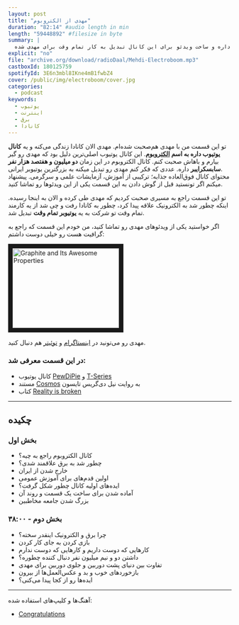 ```yaml
---
layout: post
title: "مهدی از الکتروبوم"
duration: "82:14" #audio length in min
length: "59448892" #filesize in byte
summary: |
  تو این قسمت من با مهدی هم‌صحبت شده‌ام. مهدی الان کانادا زندگی می‌کنه و یه کانال یوتیوب داره به اسم الکتروبوم. کانال یوتیوب مهدی بیش از دو میلیون و هفتصد هزار مخاطب داره و ساخت ویدئو برای این کانال تبدیل به کار تمام وقت برای مهدی شده.
explicit: "no"
file: "archive.org/download/radioDaal/Mehdi-Electroboom.mp3"
castboxId: 180125759
spotifyId: 3E6n3mbl8IKne4mB1fwbZ4
cover: /public/img/electroboom/cover.jpg
categories:
  - podcast
keywords:
  - یوتیوب
  - اینترنت
  - برق
  - کانادا
---
```


تو این قسمت من با مهدی هم‌صحبت شده‌ام. مهدی الان کانادا زندگی می‌کنه و یه **کانال یوتیوب داره به اسم [الکتروبوم](https://www.youtube.com/channel/UCJ0-OtVpF0wOKEqT2Z1HEtA)**.
این کانال یوتیوب اصلی‌ترین دلیل بود که مهدی رو گیر بیارم و باهاش صحبت کنم. کانال الکتروبوم در این زمان **دو میلیون و هفتصد هزار نفر سابسکرایبر** داره. عددی که فکر کنم مهدی رو تبدیل میکنه به بزرگترین یوتیوبر ایرانی.  
محتوای کانال فوق‌العاده جذابه؛ ترکیبی از آموزش، آزمایشات علمی و سرگرمی. پیشنهاد میکنم اگر تونستید قبل از گوش دادن به این قسمت یکی از این ویدئوها رو تماشا کنید.

تو این قسمت راجع به مسیری صحبت کردیم که مهدی طی کرده و الان به اینجا رسیده. اینکه چطور شد به الکترونیک علاقه پیدا کرد، چطور به کانادا رفت و چی شد از یه کارمند تمام وقت تو شرکت به یه **یوتیوبر تمام وقت** تبدیل شد.
<!-- more -->

 اگر خواستید یکی از ویدئوهای مهدی رو تماشا کنید، من خودم این قسمت که راجع به گرافیت هست رو خیلی دوست داشتم:

<a href="https://www.youtube.com/watch?feature=player_embedded&v=5YBwDNfOaxU
" target="_blank"><img src="https://img.youtube.com/vi/5YBwDNfOaxU/0.jpg" 
alt="Graphite and Its Awesome Properties" width="240" height="180" border="10" /></a>

مهدی رو می‌تونید در [اینستاگرام](https://www.instagram.com/mehdi_sadaghdar/)
 و [توئیتر](https://twitter.com/electroboomguy/) هم
 دنبال کنید.

### در این قسمت معرفی شد:
- کانال یوتیوب [PewDiPie](https://www.youtube.com/user/PewDiePie) و [T-Series](https://www.youtube.com/user/tseries)
- مستند [Cosmos](https://fa.wikipedia.org/wiki/%DA%A9%DB%8C%D9%87%D8%A7%D9%86:_%D8%A7%D8%AF%DB%8C%D8%B3%D9%87%E2%80%8C%D8%A7%DB%8C_%D9%81%D8%B6%D8%A7%D8%B2%D9%85%D8%A7%D9%86%DB%8C) به روایت نیل دی‌گریس تایسون
- کتاب [Reality is broken](https://www.amazon.com/Reality-Broken-Games-Better-Change/dp/0143120611)

<hr>

## چکیده

### بخش اول
- کانال الکتروبوم راجع به چیه؟
- چطور شد به برق علاقمند شدی؟
- خارج شدن از ایران
- اولین قدم‌های برای آموزش عمومی
- ایده‌های اولیه کانال چطور شکل گرفت؟
- آماده شدن برای ساخت یک قسمت و روند آن
- بزرگ شدن جامعه مخاطبین

### بخش دوم - ۳۸:۰۰
- چرا برق و الکترونیک اینقدر سخته؟
- بازی کردن به جای کار کردن
- کارهایی که دوست داریم و کارهایی که دوست ندارم
- داشتن دو و نیم میلیون نفر دنبال کننده چطوره؟
- تفاوت بین دنیای پشت دوربین و جلوی دوربین برای مهدی
- بازخوردهای خوب و بد و عکس‌العمل‌ها از بیرون
- ایده‌ها رو از کجا پیدا می‌کنی؟

<hr>

آهنگ‌ها و کلیپ‌های استفاده شده:

<div dir="ltr">
<ul>
<li><a href="https://www.youtube.com/watch?v=PHgc8Q6qTjc">Congratulations</a></li>
</ul>
</div>
